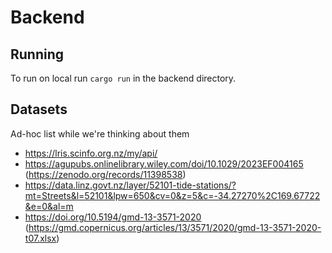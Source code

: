 # Backend

## Running
To run on local run `cargo run` in the backend directory.               

## Datasets
Ad-hoc list while we're thinking about them

- https://lris.scinfo.org.nz/my/api/
- https://agupubs.onlinelibrary.wiley.com/doi/10.1029/2023EF004165 (https://zenodo.org/records/11398538)
- https://data.linz.govt.nz/layer/52101-tide-stations/?mt=Streets&l=52101&lpw=650&cv=0&z=5&c=-34.27270%2C169.67722&e=0&al=m
- https://doi.org/10.5194/gmd-13-3571-2020 (https://gmd.copernicus.org/articles/13/3571/2020/gmd-13-3571-2020-t07.xlsx)